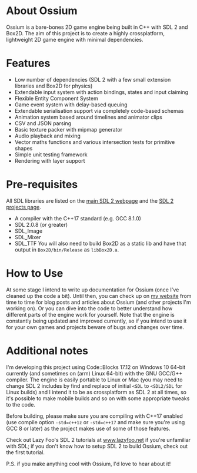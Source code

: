 # About Ossium
Ossium is a bare-bones 2D game engine being built in C++ with SDL 2 and Box2D. The aim of this project is to create a highly crossplatform, lightweight 2D game engine with minimal dependencies.

# Features
* Low number of dependencies (SDL 2 with a few small extension libraries and Box2D for physics)
* Extendable input system with action bindings, states and input claiming
* Flexible Entity Component System
* Game event system with delay-based queuing
* Extendable serialisation support via completely code-based schemas
* Animation system based around timelines and animator clips
* CSV and JSON parsing
* Basic texture packer with mipmap generator
* Audio playback and mixing
* Vector maths functions and various intersection tests for primitive shapes
* Simple unit testing framework
* Rendering with layer support

# Pre-requisites
All SDL libraries are listed on the [main SDL 2 webpage](https://www.libsdl.org/download-2.0.php) and the [SDL 2 projects page](https://www.libsdl.org/projects).
* A compiler with the C++17 standard (e.g. GCC 8.1.0)
* SDL 2.0.8 (or greater)
* SDL_Image
* SDL_Mixer
* SDL_TTF
You will also need to build Box2D as a static lib and have that output in `Box2D/bin/Release` as `libBox2D.a`.

# How to Use
At some stage I intend to write up documentation for Ossium (once I've cleaned up the code a bit). Until then, you can check up on [my website](https://timlanesoftware.com) from time to time for blog posts and articles about Ossium (and other projects I'm working on). Or you can dive into the code to better understand how different parts of the engine work for yourself. Note that the engine is constantly being updated and improved currently, so if you intend to use it for your own games and projects beware of bugs and changes over time.

# Additional notes
I'm developing this project using Code::Blocks 17.12 on Windows 10 64-bit currently (and sometimes on (arm) Linux 64-bit)
with the GNU GCC/G++ compiler. The engine is easily portable to Linux or Mac (you may need to change SDL 2 includes by find and replace of initial `<SDL` to `<SDL2/SDL` for Linux builds) and I intend it to be as crossplatform as SDL 2 at all times, so it's possible to make mobile builds and so on with some appropriate tweaks to the code.

Before building, please make sure you are compiling with C++17 enabled (use compile option `-std=c++1z` or `-std=c++17` and make sure you're using GCC 8 or later) as the project makes use of some of those features.

Check out Lazy Foo's SDL 2 tutorials at www.lazyfoo.net if you're unfamiliar with SDL; if you don't know how to setup SDL 2 to build Ossium, check out the first tutorial.

P.S. if you make anything cool with Ossium, I'd love to hear about it!
